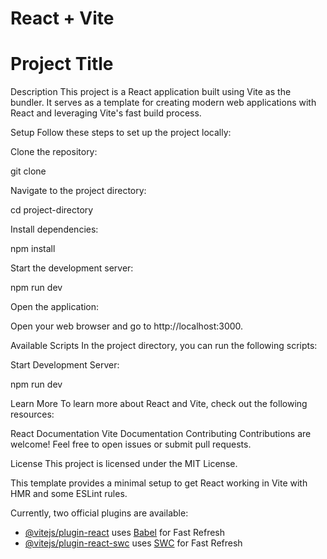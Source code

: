 # React + Vite

# Project Title

Description
This project is a React application built using Vite as the bundler. It serves as a template for creating modern web applications with React and leveraging Vite's fast build process.

Setup
Follow these steps to set up the project locally:

Clone the repository:

git clone <repository-url>

Navigate to the project directory:

cd project-directory

Install dependencies:

npm install

Start the development server:

npm run dev

Open the application:

Open your web browser and go to http://localhost:3000.

Available Scripts
In the project directory, you can run the following scripts:

Start Development Server:

npm run dev


Learn More
To learn more about React and Vite, check out the following resources:

React Documentation
Vite Documentation
Contributing
Contributions are welcome! Feel free to open issues or submit pull requests.

License
This project is licensed under the MIT License.


This template provides a minimal setup to get React working in Vite with HMR and some ESLint rules.

Currently, two official plugins are available:

- [@vitejs/plugin-react](https://github.com/vitejs/vite-plugin-react/blob/main/packages/plugin-react/README.md) uses [Babel](https://babeljs.io/) for Fast Refresh
- [@vitejs/plugin-react-swc](https://github.com/vitejs/vite-plugin-react-swc) uses [SWC](https://swc.rs/) for Fast Refresh
